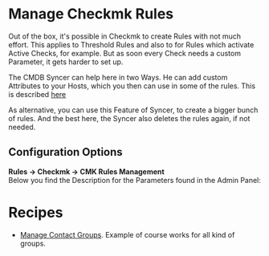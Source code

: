 # Manage Checkmk Rules

Out of the box, it's possible in Checkmk to create Rules with not much effort. This applies to Threshold Rules and also to for Rules which activate Active Checks, for example. But as soon every Check needs a custom Parameter, it gets harder to set up.

The CMDB Syncer can help here in two Ways. He can add custom Attributes to your Hosts, which you then can use in some of the rules. This is described [here](cmk_attributes.md)

As alternative, you can use this Feature of Syncer, to create a bigger bunch of rules. And the best here, the Syncer also deletes the rules again, if not needed.

## Configuration Options
**Rules → Checkmk → CMK Rules Management**<br>
Below you find the Description for the Parameters found in the Admin Panel:












# Recipes
- [Manage Contact Groups](recipe_contact_groups.md). Example of course works for all kind of groups.


